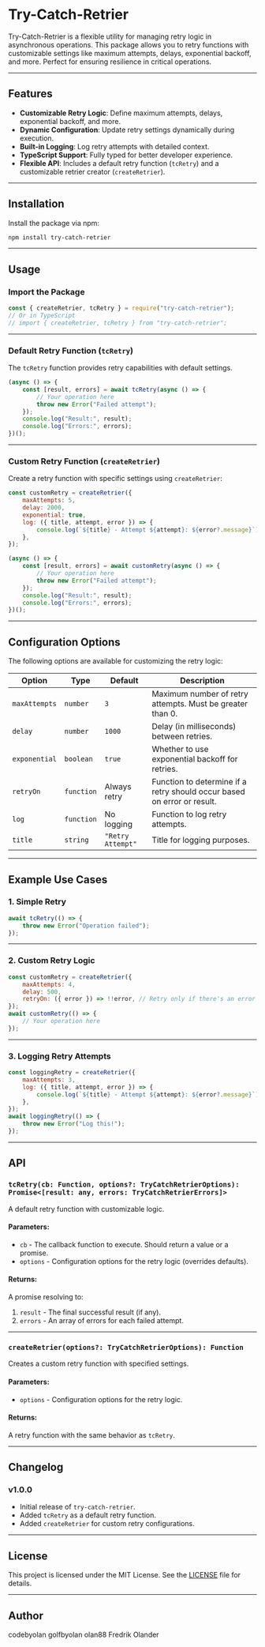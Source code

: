 
# Try-Catch-Retrier

Try-Catch-Retrier is a flexible utility for managing retry logic in asynchronous operations. This package allows you to retry functions with customizable settings like maximum attempts, delays, exponential backoff, and more. Perfect for ensuring resilience in critical operations.

---

## Features

- **Customizable Retry Logic**: Define maximum attempts, delays, exponential backoff, and more.
- **Dynamic Configuration**: Update retry settings dynamically during execution.
- **Built-in Logging**: Log retry attempts with detailed context.
- **TypeScript Support**: Fully typed for better developer experience.
- **Flexible API**: Includes a default retry function (`tcRetry`) and a customizable retrier creator (`createRetrier`).

---

## Installation

Install the package via npm:

```bash
npm install try-catch-retrier
```

---

## Usage

### Import the Package

```javascript
const { createRetrier, tcRetry } = require("try-catch-retrier");
// Or in TypeScript
// import { createRetrier, tcRetry } from "try-catch-retrier";
```

---

### Default Retry Function (`tcRetry`)

The `tcRetry` function provides retry capabilities with default settings.

```javascript
(async () => {
    const [result, errors] = await tcRetry(async () => {
        // Your operation here
        throw new Error("Failed attempt");
    });
    console.log("Result:", result);
    console.log("Errors:", errors);
})();
```

---

### Custom Retry Function (`createRetrier`)

Create a retry function with specific settings using `createRetrier`:

```javascript
const customRetry = createRetrier({
    maxAttempts: 5,
    delay: 2000,
    exponential: true,
    log: ({ title, attempt, error }) => {
        console.log(`${title} - Attempt ${attempt}: ${error?.message}`);
    },
});

(async () => {
    const [result, errors] = await customRetry(async () => {
        // Your operation here
        throw new Error("Failed attempt");
    });
    console.log("Result:", result);
    console.log("Errors:", errors);
})();
```

---

## Configuration Options

The following options are available for customizing the retry logic:

| Option        | Type       | Default           | Description                                                             |
| ------------- | ---------- | ----------------- | ----------------------------------------------------------------------- |
| `maxAttempts` | `number`   | `3`               | Maximum number of retry attempts. Must be greater than 0.               |
| `delay`       | `number`   | `1000`            | Delay (in milliseconds) between retries.                                |
| `exponential` | `boolean`  | `true`            | Whether to use exponential backoff for retries.                         |
| `retryOn`     | `function` | Always retry      | Function to determine if a retry should occur based on error or result. |
| `log`         | `function` | No logging        | Function to log retry attempts.                                         |
| `title`       | `string`   | `"Retry Attempt"` | Title for logging purposes.                                             |

---

## Example Use Cases

### 1. Simple Retry

```javascript
await tcRetry(() => {
    throw new Error("Operation failed");
});
```

---

### 2. Custom Retry Logic

```javascript
const customRetry = createRetrier({
    maxAttempts: 4,
    delay: 500,
    retryOn: ({ error }) => !!error, // Retry only if there's an error
});
await customRetry(() => {
    // Your operation here
});
```

---

### 3. Logging Retry Attempts

```javascript
const loggingRetry = createRetrier({
    maxAttempts: 3,
    log: ({ title, attempt, error }) => {
        console.log(`${title} - Attempt ${attempt}: ${error?.message}`);
    },
});
await loggingRetry(() => {
    throw new Error("Log this!");
});
```

---

## API

### `tcRetry(cb: Function, options?: TryCatchRetrierOptions): Promise<[result: any, errors: TryCatchRetrierErrors]>`

A default retry function with customizable logic.

#### Parameters:
- `cb` - The callback function to execute. Should return a value or a promise.
- `options` - Configuration options for the retry logic (overrides defaults).

#### Returns:
A promise resolving to:
1. `result` - The final successful result (if any).
2. `errors` - An array of errors for each failed attempt.

---

### `createRetrier(options?: TryCatchRetrierOptions): Function`

Creates a custom retry function with specified settings.

#### Parameters:
- `options` - Configuration options for the retry logic.

#### Returns:
A retry function with the same behavior as `tcRetry`.

---

## Changelog

### v1.0.0
- Initial release of `try-catch-retrier`.
- Added `tcRetry` as a default retry function.
- Added `createRetrier` for custom retry configurations.

---

## License

This project is licensed under the MIT License. See the [LICENSE](./LICENSE) file for details.

---

## Author

codebyolan
golfbyolan
olan88
Fredrik Olander